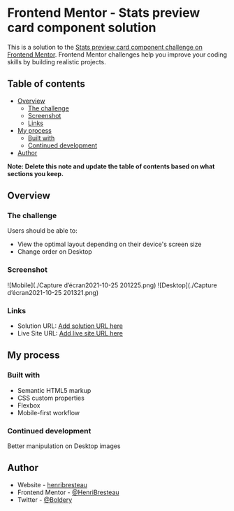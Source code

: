 # Frontend Mentor - Stats preview card component solution

This is a solution to the [Stats preview card component challenge on Frontend Mentor](https://www.frontendmentor.io/challenges/stats-preview-card-component-8JqbgoU62). Frontend Mentor challenges help you improve your coding skills by building realistic projects. 

## Table of contents

- [Overview](#overview)
  - [The challenge](#the-challenge)
  - [Screenshot](#screenshot)
  - [Links](#links)
- [My process](#my-process)
  - [Built with](#built-with)
  - [Continued development](#continued-development)
- [Author](#author)

**Note: Delete this note and update the table of contents based on what sections you keep.**

## Overview

### The challenge

Users should be able to:

- View the optimal layout depending on their device's screen size
- Change order on Desktop

### Screenshot

![Mobile](./Capture d’écran2021-10-25 201225.png)
![Desktop](./Capture d’écran2021-10-25 201321.png)

### Links

- Solution URL: [Add solution URL here](https://your-solution-url.com)
- Live Site URL: [Add live site URL here](https://your-live-site-url.com)

## My process

### Built with

- Semantic HTML5 markup
- CSS custom properties
- Flexbox
- Mobile-first workflow


### Continued development

Better manipulation on Desktop images


## Author

- Website - [henribresteau](https://www.henribresteau.fr)
- Frontend Mentor - [@HenriBresteau](https://www.frontendmentor.io/profile/HenriBresteau)
- Twitter - [@Boldery](https://www.twitter.com/Boldery)
